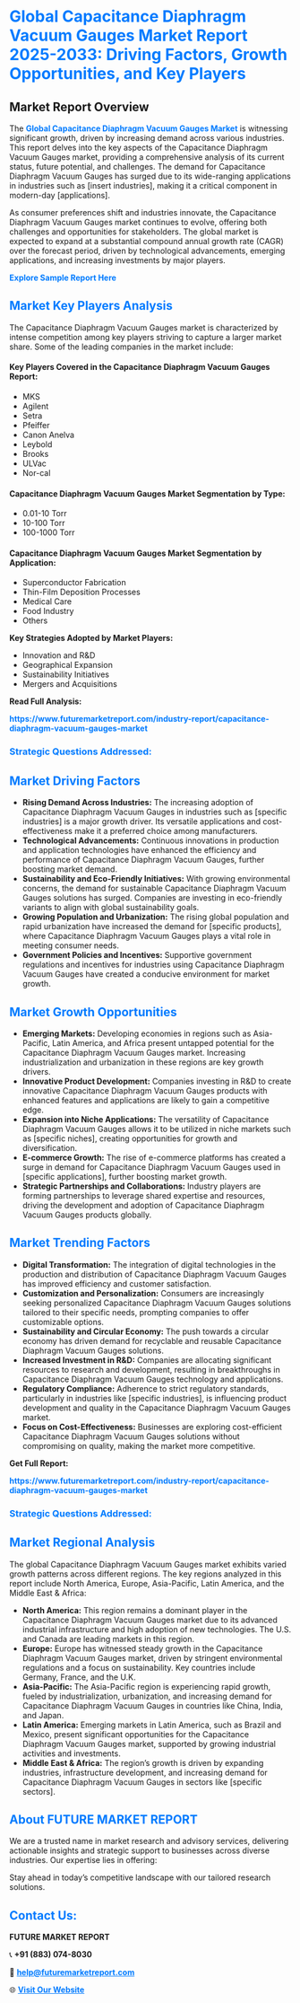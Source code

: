 <h1 style="color: #007BFF;">Global Capacitance Diaphragm Vacuum Gauges Market Report 2025-2033: Driving Factors, Growth Opportunities, and Key Players</h1>

<section id="overview">
<h2>Market Report Overview</h2>
<p>The <a href="https://www.futuremarketreport.com/industry-report/capacitance-diaphragm-vacuum-gauges-market" style="color: #007BFF; text-decoration: none;"><strong>Global Capacitance Diaphragm Vacuum Gauges Market</strong></a> is witnessing significant growth, driven by increasing demand across various industries. This report delves into the key aspects of the Capacitance Diaphragm Vacuum Gauges market, providing a comprehensive analysis of its current status, future potential, and challenges. The demand for Capacitance Diaphragm Vacuum Gauges has surged due to its wide-ranging applications in industries such as [insert industries], making it a critical component in modern-day [applications].</p>
<p>As consumer preferences shift and industries innovate, the Capacitance Diaphragm Vacuum Gauges market continues to evolve, offering both challenges and opportunities for stakeholders. The global market is expected to expand at a substantial compound annual growth rate (CAGR) over the forecast period, driven by technological advancements, emerging applications, and increasing investments by major players.</p>
</section>

<section id="overview">
<p><a href="https://www.futuremarketreport.com/request-sample/reportId=86890" style="color: #007BFF; text-decoration: none;"><strong>Explore Sample Report Here</strong></a></p>
</section>

<section id="key-players">
<h2 style="color: #007BFF;">Market Key Players Analysis</h2>
<p>The Capacitance Diaphragm Vacuum Gauges market is characterized by intense competition among key players striving to capture a larger market share. Some of the leading companies in the market include:</p>
<h4>Key Players Covered in the Capacitance Diaphragm Vacuum Gauges Report:</h4>
<ul><li>MKS</li><li>Agilent</li><li>Setra</li><li>Pfeiffer</li><li>Canon Anelva</li><li>Leybold</li><li>Brooks</li><li>ULVac</li><li>Nor-cal</li></ul>
<h4>Capacitance Diaphragm Vacuum Gauges Market Segmentation by Type:</h4>
<ul><li>0.01-10 Torr</li><li>10-100 Torr</li><li>100-1000 Torr</li></ul>

<h4>Capacitance Diaphragm Vacuum Gauges Market Segmentation by Application:</h4>
<ul><li>Superconductor Fabrication</li><li>Thin-Film Deposition Processes</li><li>Medical Care</li><li>Food Industry</li><li>Others</li></ul>
<p><strong>Key Strategies Adopted by Market Players:</strong></p>
<ul>
<li>Innovation and R&D</li>
<li>Geographical Expansion</li>
<li>Sustainability Initiatives</li>
<li>Mergers and Acquisitions</li>
</ul>
</section>

<section>
<p><strong>Read Full Analysis: </strong></p><a href="https://www.futuremarketreport.com/industry-report/capacitance-diaphragm-vacuum-gauges-market" style="color: #007BFF; text-decoration: none;"><strong>https://www.futuremarketreport.com/industry-report/capacitance-diaphragm-vacuum-gauges-market</strong></a>
<h3 style="color: #007BFF;">Strategic Questions Addressed:</h3>
</section>

<section id="driving-factors">
<h2 style="color: #007BFF;">Market Driving Factors</h2>
<ul>
<li><strong>Rising Demand Across Industries:</strong> The increasing adoption of Capacitance Diaphragm Vacuum Gauges in industries such as [specific industries] is a major growth driver. Its versatile applications and cost-effectiveness make it a preferred choice among manufacturers.</li>
<li><strong>Technological Advancements:</strong> Continuous innovations in production and application technologies have enhanced the efficiency and performance of Capacitance Diaphragm Vacuum Gauges, further boosting market demand.</li>
<li><strong>Sustainability and Eco-Friendly Initiatives:</strong> With growing environmental concerns, the demand for sustainable Capacitance Diaphragm Vacuum Gauges solutions has surged. Companies are investing in eco-friendly variants to align with global sustainability goals.</li>
<li><strong>Growing Population and Urbanization:</strong> The rising global population and rapid urbanization have increased the demand for [specific products], where Capacitance Diaphragm Vacuum Gauges plays a vital role in meeting consumer needs.</li>
<li><strong>Government Policies and Incentives:</strong> Supportive government regulations and incentives for industries using Capacitance Diaphragm Vacuum Gauges have created a conducive environment for market growth.</li>
</ul>
</section>

<section id="growth-opportunities">
<h2 style="color: #007BFF;">Market Growth Opportunities</h2>
<ul>
<li><strong>Emerging Markets:</strong> Developing economies in regions such as Asia-Pacific, Latin America, and Africa present untapped potential for the Capacitance Diaphragm Vacuum Gauges market. Increasing industrialization and urbanization in these regions are key growth drivers.</li>
<li><strong>Innovative Product Development:</strong> Companies investing in R&D to create innovative Capacitance Diaphragm Vacuum Gauges products with enhanced features and applications are likely to gain a competitive edge.</li>
<li><strong>Expansion into Niche Applications:</strong> The versatility of Capacitance Diaphragm Vacuum Gauges allows it to be utilized in niche markets such as [specific niches], creating opportunities for growth and diversification.</li>
<li><strong>E-commerce Growth:</strong> The rise of e-commerce platforms has created a surge in demand for Capacitance Diaphragm Vacuum Gauges used in [specific applications], further boosting market growth.</li>
<li><strong>Strategic Partnerships and Collaborations:</strong> Industry players are forming partnerships to leverage shared expertise and resources, driving the development and adoption of Capacitance Diaphragm Vacuum Gauges products globally.</li>
</ul>
</section>

<section id="trending-factors">
<h2 style="color: #007BFF;">Market Trending Factors</h2>
<ul>
<li><strong>Digital Transformation:</strong> The integration of digital technologies in the production and distribution of Capacitance Diaphragm Vacuum Gauges has improved efficiency and customer satisfaction.</li>
<li><strong>Customization and Personalization:</strong> Consumers are increasingly seeking personalized Capacitance Diaphragm Vacuum Gauges solutions tailored to their specific needs, prompting companies to offer customizable options.</li>
<li><strong>Sustainability and Circular Economy:</strong> The push towards a circular economy has driven demand for recyclable and reusable Capacitance Diaphragm Vacuum Gauges solutions.</li>
<li><strong>Increased Investment in R&D:</strong> Companies are allocating significant resources to research and development, resulting in breakthroughs in Capacitance Diaphragm Vacuum Gauges technology and applications.</li>
<li><strong>Regulatory Compliance:</strong> Adherence to strict regulatory standards, particularly in industries like [specific industries], is influencing product development and quality in the Capacitance Diaphragm Vacuum Gauges market.</li>
<li><strong>Focus on Cost-Effectiveness:</strong> Businesses are exploring cost-efficient Capacitance Diaphragm Vacuum Gauges solutions without compromising on quality, making the market more competitive.</li>
</ul>
</section>

<section>
<p><strong>Get Full Report: </strong></p><a href="https://www.futuremarketreport.com/industry-report/capacitance-diaphragm-vacuum-gauges-market" style="color: #007BFF; text-decoration: none;"><strong>https://www.futuremarketreport.com/industry-report/capacitance-diaphragm-vacuum-gauges-market</strong></a>
<h3 style="color: #007BFF;">Strategic Questions Addressed:</h3>
</section>


<section id="regional-analysis">
<h2 style="color: #007BFF;">Market Regional Analysis</h2>
<p>The global Capacitance Diaphragm Vacuum Gauges market exhibits varied growth patterns across different regions. The key regions analyzed in this report include North America, Europe, Asia-Pacific, Latin America, and the Middle East & Africa:</p>
<ul>
<li><strong>North America:</strong> This region remains a dominant player in the Capacitance Diaphragm Vacuum Gauges market due to its advanced industrial infrastructure and high adoption of new technologies. The U.S. and Canada are leading markets in this region.</li>
<li><strong>Europe:</strong> Europe has witnessed steady growth in the Capacitance Diaphragm Vacuum Gauges market, driven by stringent environmental regulations and a focus on sustainability. Key countries include Germany, France, and the U.K.</li>
<li><strong>Asia-Pacific:</strong> The Asia-Pacific region is experiencing rapid growth, fueled by industrialization, urbanization, and increasing demand for Capacitance Diaphragm Vacuum Gauges in countries like China, India, and Japan.</li>
<li><strong>Latin America:</strong> Emerging markets in Latin America, such as Brazil and Mexico, present significant opportunities for the Capacitance Diaphragm Vacuum Gauges market, supported by growing industrial activities and investments.</li>
<li><strong>Middle East & Africa:</strong> The region’s growth is driven by expanding industries, infrastructure development, and increasing demand for Capacitance Diaphragm Vacuum Gauges in sectors like [specific sectors].</li>
</ul>
</section>

<footer>
<h2 style="color: #007BFF;">About FUTURE MARKET REPORT</h2>
<p>We are a trusted name in market research and advisory services, delivering actionable insights and strategic support to businesses across diverse industries. Our expertise lies in offering:</p>

<p>Stay ahead in today’s competitive landscape with our tailored research solutions.</p>

<h2 style="color: #007BFF;">Contact Us:</h2>
<p><strong>FUTURE MARKET REPORT</strong></p>
<p>📞 <strong>+91 (883) 074-8030</strong></p>
<p>📧 <strong><a href="mailto:help@futuremarketreport.com" style="color: #007BFF;">help@futuremarketreport.com</a></strong></p>
<p>🌐 <strong><a href="https://www.futuremarketreport.com/" style="color: #007BFF;">Visit Our Website</a></strong></p>
</footer>